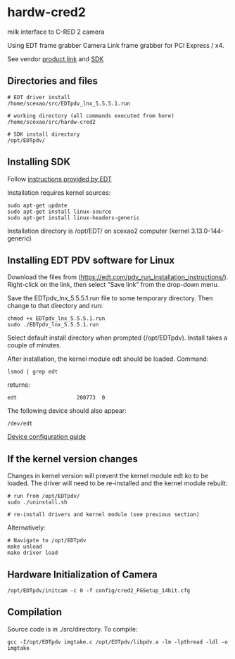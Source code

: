 # hardw-cred2

milk interface to C-RED 2 camera

Using EDT frame grabber Camera Link frame grabber for PCI Express / x4.

See vendor [product link](https://edt.com/product/visionlink-f4/) and [SDK](https://edt.com/file-category/pdv/)


## Directories and files

	# EDT driver install
	/home/scexao/src/EDTpdv_lnx_5.5.5.1.run
	
	# working directory (all commands executed from here)
	/home/scexao/src/hardw-cred2

	# SDK install directory
	/opt/EDTpdv/
	

## Installing SDK

Follow [instructions provided by EDT](https://edt.com/pdv_run_installation_instructions/)

Installation requires kernel sources:

    sudo apt-get update
    sudo apt-get install linux-source
    sudo apt-get install linux-headers-generic

Installation directory is /opt/EDT/ on scexao2 computer (kernel 3.13.0-144-generic)



## Installing EDT PDV software for Linux

Download the files from (https://edt.com/pdv_run_installation_instructions/). Right-click on the link, then select “Save link” from the drop-down menu.
 
Save the EDTpdv_lnx_5.5.5.1.run file to some temporary directory. Then change to that directory and run:

    chmod +x EDTpdv_lnx_5.5.5.1.run
    sudo ./EDTpdv_lnx_5.5.5.1.run

Select default install directory when prompted (/opt/EDTpdv).
Install takes a couple of minutes.

After installation, the kernel module edt should be loaded. Command:

	lsmod | grep edt

returns:

	edt                   200773  0

The following device should also appear:

	/dev/edt

[Device configuration guide](https://edt.com/downloads/ad_config_guide/)



## If the kernel version changes

Changes in kernel version will prevent the kernel module edt.ko to be loaded. The driver will need to be re-installed and the kernel module rebuilt:

	# run from /opt/EDTpdv/
	sudo ./uninstall.sh
	
	# re-install drivers and kernel module (see previous section)

Alternatively:

	# Navigate to /opt/EDTpdv
	make unload
	make driver load

## Hardware Initialization of Camera

	/opt/EDTpdv/initcam -c 0 -f config/cred2_FGSetup_14bit.cfg 

## Compilation

Source code is in ./src/directory.
To compile:

	gcc -I/opt/EDTpdv imgtake.c /opt/EDTpdv/libpdv.a -lm -lpthread -ldl -o imgtake



